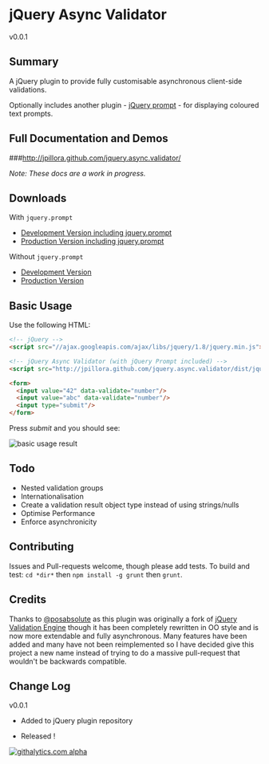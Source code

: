 jQuery Async Validator
=====
v0.0.1

Summary
---
A jQuery plugin to provide fully customisable asynchronous client-side validations.

Optionally includes another plugin - [jQuery prompt](http://www.github.com/jpillora/jquery.prompt/) - for displaying coloured text prompts.

Full Documentation and Demos
---

###http://jpillora.github.com/jquery.async.validator/

*Note: These docs are a work in progress.*

Downloads
---

With `jquery.prompt`

* [Development Version including jquery.prompt](http://jpillora.github.com/jquery.async.validator/dist/jquery.async.validator.prompt.js)
* [Production Version including jquery.prompt](http://jpillora.github.com/jquery.async.validator/dist/jquery.async.validator.prompt.min.js)

Without `jquery.prompt`

* [Development Version](http://jpillora.github.com/jquery.async.validator/dist/jquery.async.validator.js)
* [Production Version](http://jpillora.github.com/jquery.async.validator/dist/jquery.async.validator.min.js)

Basic Usage
---

Use the following HTML:

``` html
<!-- jQuery -->
<script src="//ajax.googleapis.com/ajax/libs/jquery/1.8/jquery.min.js"></script>

<!-- jQuery Async Validator (with jQuery Prompt included) -->
<script src="http://jpillora.github.com/jquery.async.validator/dist/jquery.async.validator.prompt.js"></script>

<form>
  <input value="42" data-validate="number"/>
  <input value="abc" data-validate="number"/>
  <input type="submit"/>
</form>
```

Press *submit* and you should see:

![basic usage result](http://jpillora.github.com/jquery.async.validator/demo/demos/quickstart.png)

Todo
---
* Nested validation groups
* Internationalisation
* Create a validation result object type instead of using strings/nulls 
* Optimise Performance
* Enforce asynchronicity

Contributing
---
Issues and Pull-requests welcome, though please add tests. To build and test: `cd *dir*` then `npm install -g grunt` then `grunt`.

Credits
---
Thanks to [@posabsolute](https://github.com/posabsolute) as this plugin was originally a fork of [jQuery Validation Engine](https://github.com/posabsolute/jQuery-Validation-Engine) though it has been completely rewritten in OO style and is now more extendable and fully asynchronous. Many features have been added and many have not been reimplemented so I have decided give this project a new name instead of trying to do a massive pull-request that wouldn't be backwards compatible.

Change Log
---

v0.0.1

* Added to jQuery plugin repository

* Released !




<!-- Tracker -->
[![githalytics.com alpha](https://cruel-carlota.pagodabox.com/2ec87aabeaf1ff78eef8883aae18577c "githalytics.com")](http://githalytics.com/github.com/jpillora)

